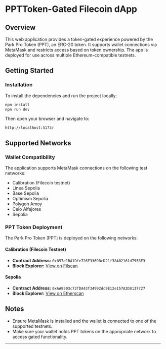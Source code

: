 # PPTToken-Gated Filecoin dApp

## Overview

This web application provides a token-gated experience powered by the Park Pro Token (PPT), an ERC-20 token. It supports wallet connections via MetaMask and restricts access based on token ownership. The app is deployed for use across multiple Ethereum-compatible testnets.

## Getting Started

### Installation

To install the dependencies and run the project locally:

```bash
npm install
npm run dev
```

Then open your browser and navigate to:

```
http://localhost:5173/
```

## Supported Networks

### Wallet Compatibility

The application supports MetaMask connections on the following test networks:

* Calibration (Filecoin testnet)
* Linea Sepolia
* Base Sepolia
* Optimism Sepolia
* Polygon Amoy
* Celo Alfajores
* Sepolia

### PPT Token Deployment

The Park Pro Token (PPT) is deployed on the following networks:

#### Calibration (Filecoin Testnet)

* **Contract Address:** `0x857e1BA1Dfe726E33698cD21f38A02161d7958E3`
* **Block Explorer:** [View on Filscan](https://filscan.io/en/address/0x857e1BA1Dfe726E33698cD21f38A02161d7958E3/)

#### Sepolia

* **Contract Address:** `0xAA8503c73fDA43f34992dc9E12e157A2D8137727`
* **Block Explorer:** [View on Etherscan](https://sepolia.etherscan.io/address/0xAA8503c73fDA43f34992dc9E12e157A2D81377278)

## Notes

* Ensure MetaMask is installed and the wallet is connected to one of the supported testnets.
* Make sure your wallet holds PPT tokens on the appropriate network to access gated functionality.

---

